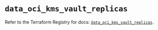 # `data_oci_kms_vault_replicas`

Refer to the Terraform Registry for docs: [`data_oci_kms_vault_replicas`](https://registry.terraform.io/providers/oracle/oci/6.18.0/docs/data-sources/kms_vault_replicas).

